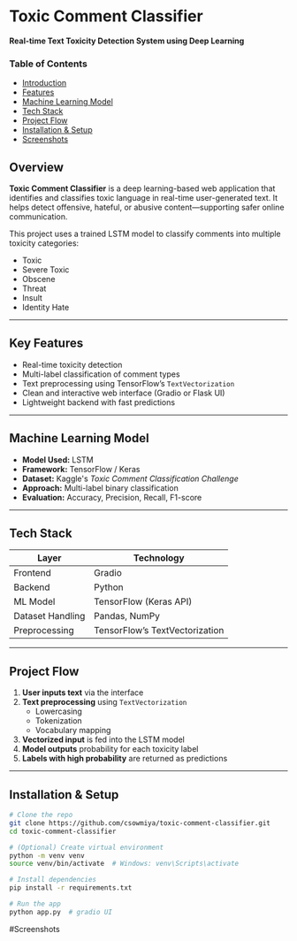 # Toxic Comment Classifier  
**Real-time Text Toxicity Detection System using Deep Learning**

###  Table of Contents
- [ Introduction](#introduction)  
- [ Features](#features)  
- [ Machine Learning Model](#machine-learning-model)  
- [ Tech Stack](#tech-stack)  
- [ Project Flow](#project-flow)  
- [ Installation & Setup](#installation--setup)
- [ Screenshots](#screenshots)

  
## Overview

**Toxic Comment Classifier** is a deep learning-based web application that identifies and classifies toxic language in real-time user-generated text. It helps detect offensive, hateful, or abusive content—supporting safer online communication.

This project uses a trained LSTM model to classify comments into multiple toxicity categories:
- Toxic  
- Severe Toxic  
- Obscene  
- Threat  
- Insult  
- Identity Hate

---

## Key Features

- Real-time toxicity detection  
- Multi-label classification of comment types  
- Text preprocessing using TensorFlow’s `TextVectorization`  
- Clean and interactive web interface (Gradio or Flask UI)  
- Lightweight backend with fast predictions

---

## Machine Learning Model

- **Model Used:** LSTM  
- **Framework:** TensorFlow / Keras  
- **Dataset:** Kaggle's *Toxic Comment Classification Challenge*  
- **Approach:** Multi-label binary classification  
- **Evaluation:** Accuracy, Precision, Recall, F1-score

---

## Tech Stack

| Layer | Technology |
|-------|------------|
| Frontend | Gradio |
| Backend | Python |
| ML Model | TensorFlow (Keras API) |
| Dataset Handling | Pandas, NumPy |
| Preprocessing | TensorFlow’s TextVectorization |

---

## Project Flow

1. **User inputs text** via the interface  
2. **Text preprocessing** using `TextVectorization`  
   - Lowercasing  
   - Tokenization  
   - Vocabulary mapping  
3. **Vectorized input** is fed into the LSTM model  
4. **Model outputs** probability for each toxicity label  
5. **Labels with high probability** are returned as predictions

---

## Installation & Setup

```bash
# Clone the repo
git clone https://github.com/csowmiya/toxic-comment-classifier.git
cd toxic-comment-classifier

# (Optional) Create virtual environment
python -m venv venv
source venv/bin/activate  # Windows: venv\Scripts\activate

# Install dependencies
pip install -r requirements.txt

# Run the app
python app.py  # gradio UI

```

#Screenshots



